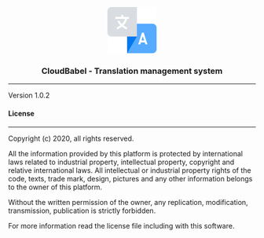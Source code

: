 <p align="center">
	<img width="100" alt="CloudBabel logo" src="app/assets/images/cloud_babel/babel-logo.svg" />
</p>

<h3 align="center">CloudBabel - Translation management system</h3>

<hr/>

Version 1.0.2

#### License
-------
Copyright (c) 2020, all rights reserved.

All the information provided by this platform is protected by international laws related  to
industrial property, intellectual property, copyright and relative international laws.
All intellectual or industrial property rights of the code, texts, trade mark, design,
pictures and any other information belongs to the owner of this platform.

Without the written permission of the owner, any replication, modification,
transmission, publication is strictly forbidden.

For more information read the license file including with this software.

